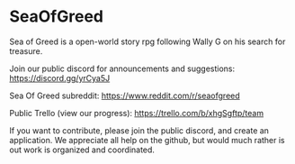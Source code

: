 # SeaOfGreed

Sea of Greed is a open-world story rpg following Wally G on his search for treasure.

Join our public discord for announcements and suggestions:
https://discord.gg/yrCya5J

Sea Of Greed subreddit:
https://www.reddit.com/r/seaofgreed

Public Trello (view our progress):
https://trello.com/b/xhgSgftp/team

If you want to contribute, please join the public discord, and create an application. We appreciate all help on the github, but would much rather is out work is organized and coordinated.
